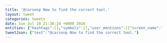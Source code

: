 ```yaml
---
title: '@carsonp Now to find the correct tool.'
layout: tweet
categories: tweets
date: Sun Jul 10 21:36:24 +0000 2016
entities: {"hashtags":[],"symbols":[],"user_mentions":[{"screen_name":"CarsonP","name":"carson pearce","id":904054142590742500,"id_str":"904054142590742528","indices":[0,8]}],"urls":[]}
tweetJson: {"text":"@carsonp Now to find the correct tool."}
---
```


